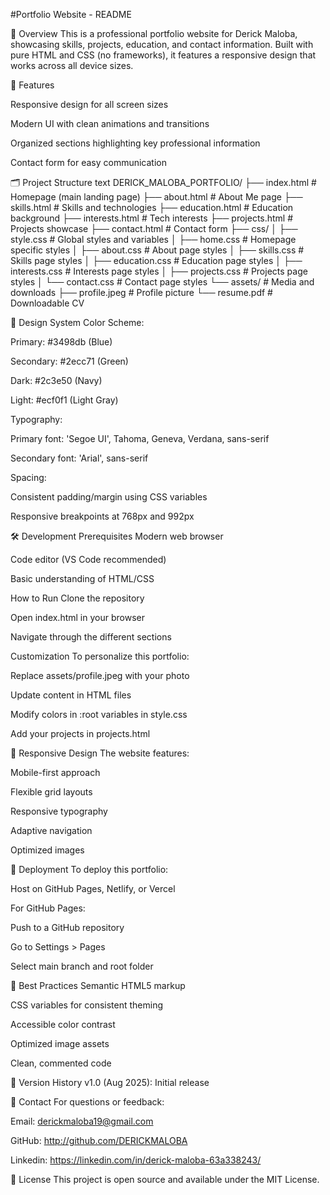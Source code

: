 #Portfolio Website - README

📌 Overview
This is a professional portfolio website for Derick Maloba, showcasing skills, projects, education, and contact information. Built with pure HTML and CSS (no frameworks), it features a responsive design that works across all device sizes.


🚀 Features

Responsive design for all screen sizes

Modern UI with clean animations and transitions

Organized sections highlighting key professional information

Contact form for easy communication


🗂 Project Structure
text
DERICK_MALOBA_PORTFOLIO/
├── index.html          # Homepage (main landing page)
├── about.html          # About Me page
├── skills.html         # Skills and technologies
├── education.html      # Education background
├── interests.html      # Tech interests
├── projects.html       # Projects showcase
├── contact.html        # Contact form
├── css/
│   ├── style.css       # Global styles and variables
│   ├── home.css        # Homepage specific styles
│   ├── about.css       # About page styles
│   ├── skills.css      # Skills page styles
│   ├── education.css   # Education page styles
│   ├── interests.css   # Interests page styles
│   ├── projects.css    # Projects page styles
│   └── contact.css     # Contact page styles
└── assets/             # Media and downloads
    ├── profile.jpeg    # Profile picture
    └── resume.pdf      # Downloadable CV


🎨 Design System
Color Scheme:

Primary: #3498db (Blue)

Secondary: #2ecc71 (Green)

Dark: #2c3e50 (Navy)

Light: #ecf0f1 (Light Gray)


Typography:

Primary font: 'Segoe UI', Tahoma, Geneva, Verdana, sans-serif

Secondary font: 'Arial', sans-serif


Spacing:

Consistent padding/margin using CSS variables

Responsive breakpoints at 768px and 992px


🛠 Development
Prerequisites
Modern web browser

Code editor (VS Code recommended)

Basic understanding of HTML/CSS

How to Run
Clone the repository

Open index.html in your browser

Navigate through the different sections

Customization
To personalize this portfolio:

Replace assets/profile.jpeg with your photo

Update content in HTML files

Modify colors in :root variables in style.css

Add your projects in projects.html


📱 Responsive Design
The website features:

Mobile-first approach

Flexible grid layouts

Responsive typography

Adaptive navigation

Optimized images


🚀 Deployment
To deploy this portfolio:

Host on GitHub Pages, Netlify, or Vercel

For GitHub Pages:

Push to a GitHub repository

Go to Settings > Pages

Select main branch and root folder


📝 Best Practices
Semantic HTML5 markup

CSS variables for consistent theming

Accessible color contrast

Optimized image assets

Clean, commented code


📅 Version History
v1.0 (Aug 2025): Initial release



📧 Contact
For questions or feedback:

Email: derickmaloba19@gmail.com

GitHub: http://github.com/DERICKMALOBA

Linkedin:  https://linkedin.com/in/derick-maloba-63a338243/


📜 License
This project is open source and available under the MIT License.



